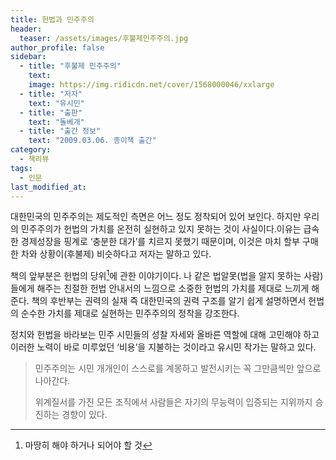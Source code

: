 ```yaml
---
title: 헌법과 민주주의
header:
  teaser: /assets/images/후불제민주주의.jpg
author_profile: false
sidebar:
  - title: "후불제 민주주의"
    text:
    image: https://img.ridicdn.net/cover/1568000046/xxlarge
  - title: "저자"
    text: "유시민"
  - title: "출판"
    text: "돌베개"
  - title: "출간 정보"
    text: "2009.03.06. 종이책 출간"
category:
  - 책리뷰
tags:
  - 인문
last_modified_at:
---
```


대한민국의 민주주의는 제도적인 측면은 어느 정도 정착되어 있어 보인다. 하지만 우리의 민주주의가 헌법의 가치를 온전히 실현하고 있지 못하는 것이 사실이다.이유는 급속한 경제성장을 핑계로 ‘충분한 대가’를  치르지 못했기 때문이며, 이것은 마치 할부 구매한 차와 상황이(후불제) 비슷하다고 저자는 말하고 있다.

책의 앞부분은 헌법의 당위[^1]에 관한 이야기이다. 나 같은 법알못(법을 알지 못하는 사람)들에게 해주는 친절한 헌법 안내서의 느낌으로 소중한 헌법의 가치를 제대로 느끼게 해준다. 책의 후반부는 권력의 실재 즉 대한민국의 권력 구조를 알기 쉽게 설명하면서 헌법의 순수한 가치를 제대로 실현하는 민주주의의 정착을 강조한다. 

정치와 헌법을 바라보는 민주 시민들의 성찰 자세와 올바른 역할에 대해 고민해야 하고 이러한 노력이 바로 미루었던 ‘비용’을 지불하는 것이라고 유시민 작가는 말하고 있다. 

> 민주주의는 시민 개개인이 스스로를 계몽하고 발전시키는 꼭 그만큼씩만 앞으로 나아간다. 
>
> 위계질서를 가진 모든 조직에서 사람들은 자기의 무능력이 입증되는 지위까지 승진하는 경향이 있다.  

[^1]: 마땅히 해야 하거나 되어야 할 것



